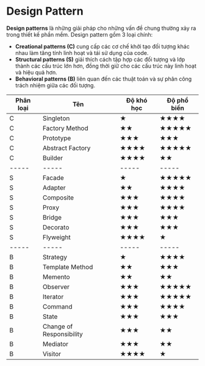 # Design Pattern

**Design patterns** là những giải pháp cho những vấn đề chung thường xảy ra trong thiết kế phần mềm. Design pattern gồm 3 loại chính:

- **Creational patterns (C)** cung cấp các cơ chế khởi tạo đối tượng khác nhau làm tăng tính linh hoạt và tái sử dụng của code.
- **Structural patterns (S)** giải thích cách tập hợp các đối tượng và lớp thành các cấu trúc lớn hơn, đồng thời giữ cho các cấu trúc này linh hoạt và hiệu quả hơn.
- **Behavioral patterns (B)** liên quan đến các thuật toán và sự phân công trách nhiệm giữa các đối tượng.

| Phân loại | Tên                      | Độ khó học | Độ phổ biến |
| --------- | ------------------------ | ---------- | ----------- |
| C         | Singleton                | ★          | ★★★★        |
| C         | Factory Method           | ★★         | ★★★★★       |
| C         | Prototype                | ★★★        | ★★★         |
| C         | Abstract Factory         | ★★★★       | ★★★★★       |
| C         | Builder                  | ★★★★       | ★★          |
| -----     | -----                    | -----      | -----       |
| S         | Facade                   | ★          | ★★★★★       |
| S         | Adapter                  | ★★         | ★★★★        |
| S         | Composite                | ★★★        | ★★★★        |
| S         | Proxy                    | ★★★        | ★★★★        |
| S         | Bridge                   | ★★★        | ★★★         |
| S         | Decorato                 | ★★★        | ★★★         |
| S         | Flyweight                | ★★★★       | ★           |
| -----     | -----                    | -----      | -----       |
| B         | Strategy                 | ★          | ★★★★        |
| B         | Template Method          | ★★         | ★★★         |
| B         | Memento                  | ★★         | ★★          |
| B         | Observer                 | ★★★        | ★★★★★       |
| B         | Iterator                 | ★★★        | ★★★★★       |
| B         | Command                  | ★★★        | ★★★★        |
| B         | State                    | ★★★        | ★★★         |
| B         | Change of Responsibility | ★★★        | ★★          |
| B         | Mediator                 | ★★★        | ★★          |
| B         | Visitor                  | ★★★★       | ★           |
